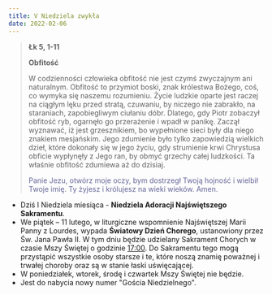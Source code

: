 ```yaml
---
title: V Niedziela zwykła
date: 2022-02-06
---
```


> **Łk 5, 1-11**
>
> **Obfitość**
>
> W codzienności człowieka obfitość nie jest czymś zwyczajnym ani naturalnym. Obfitość to przymiot boski, znak królestwa Bożego, coś, co wymyka się naszemu rozumieniu. Życie ludzkie oparte jest raczej na ciągłym lęku przed stratą, czuwaniu, by niczego nie zabrakło, na staraniach, zapobiegliwym ciułaniu dóbr. Dlatego, gdy Piotr zobaczył obfitość ryb, ogarnęło go przerażenie i wpadł w panikę. Zaczął wyznawać, iż jest grzesznikiem, bo wypełnione sieci były dla niego znakiem mesjańskim. Jego zdumienie było tylko zapowiedzią wielkich dzieł, które dokonały się w jego życiu, gdy strumienie krwi Chrystusa obficie wypłynęły z Jego ran, by obmyć grzechy całej ludzkości. Ta właśnie obfitość zdumiewa aż do dzisiaj.
>
> <span style="color: #666699;"> Panie Jezu, otwórz moje oczy, bym dostrzegł Twoją hojność i wielbił Twoje imię. Ty żyjesz i królujesz na wieki wieków. Amen.
> &nbsp;

- Dziś I Niedziela miesiąca - **Niedziela Adoracji Najświętszego Sakramentu**.
- We piątek – 11 lutego, w liturgiczne wspomnienie Najświętszej Marii Panny z Lourdes, wypada **Światowy Dzień Chorego**, ustanowiony przez Św. Jana Pawła II. W tym dniu będzie udzielany Sakrament Chorych w czasie Mszy Świętej o godzinie <u>17:00</u>. Do Sakramentu tego mogą przystąpić wszystkie osoby starsze i te, które noszą znamię poważnej i trwałej choroby oraz są w stanie łaski uświęcającej.
- W poniedziałek, wtorek, środę i czwartek Mszy Świętej nie będzie.
- Jest do nabycia nowy numer "Gościa Niedzielnego".
